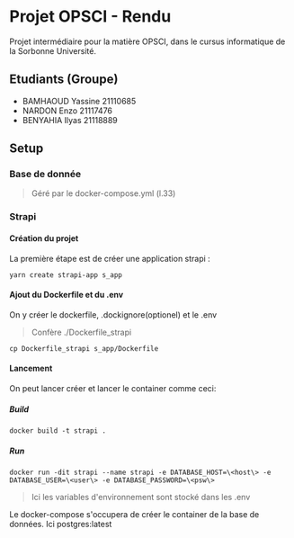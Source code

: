 # Projet OPSCI - Rendu
Projet intermédiaire pour la matière OPSCI, dans le cursus informatique de la Sorbonne Université.

## Etudiants (Groupe)
 - BAMHAOUD  Yassine  21110685
 - NARDON    Enzo     21117476
 - BENYAHIA  Ilyas    21118889

## Setup

### Base de donnée
> Géré par le docker-compose.yml (l.33)

### Strapi
#### Création du projet
La première étape est de créer une application strapi :
``` console
yarn create strapi-app s_app
```

#### Ajout du Dockerfile et du .env
On y créer le dockerfile, .dockignore(optionel) et le .env
> Confère ./Dockerfile_strapi
``` console
cp Dockerfile_strapi s_app/Dockerfile
```

#### Lancement
On peut lancer créer et lancer le container comme ceci:
##### Build
``` console
docker build -t strapi .
```
##### Run
``` console
docker run -dit strapi --name strapi -e DATABASE_HOST=\<host\> -e DATABASE_USER=\<user\> -e DATABASE_PASSWORD=\<psw\>
```
> Ici les variables d'environnement sont stocké dans les .env

Le docker-compose s'occupera de créer le container de la base de données.
Ici postgres:latest